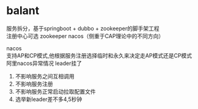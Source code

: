 # balant
服务拆分，基于springboot + dubbo + zookeeper的脚手架工程     
注册中心可选 zookeeper nacos（侧重于CAP理论中的不同方向）       

nacos      
支持AP和CP模式,他根据服务注册选择临时和永久来决定走AP模式还是CP模式    
阿里nacos异常情况 leader挂了

   1. 不影响服务之间互相调用
   2. 不影响服务注册
   3. 不影响服务正常启动拉取配置文件
   4. 选举新leader差不多4,5秒钟
